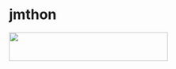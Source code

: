 # jmthon

<p align="left"><a href="https://heroku.com/deploy?template=https://github.com/Awadksa/mus1"> <img src="https://img.shields.io/badge/Deploy%20To%20Heroku-purple?style=for-the-badge&logo=heroku" width="320" height="58.45"/></a></p>
